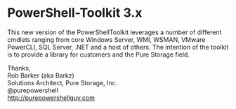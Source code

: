 # PowerShell-Toolkit 3.x

This new version of the PowerShellToolkit leverages a number of different cmdlets ranging from core Windows Server, WMI, WSMAN, VMware PowerCLI, SQL Server, .NET and a host of others. The intention of the toolkit is to provide a library for customers and the Pure Storage field. 

Thanks,<br>
Rob Barker (aka Barkz)<br>
Solutions Architect, Pure Storage, Inc.<br>
@purepowershell<br>
http://purepowershellguy.com<br>
